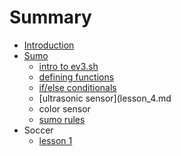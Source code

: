 # Summary

* [Introduction](README.md)
* [Sumo](sumo.md)
   * [intro to ev3.sh](sumo_lesson_1.md)
   * [defining functions](lesson_2.md)
   * [if/else conditionals](lesson_3.md)
   * [ultrasonic sensor](lesson_4.md
   * color sensor
   * [sumo rules](sumo_rules.md)
* Soccer
   * [lesson 1](lesson_1.md)

